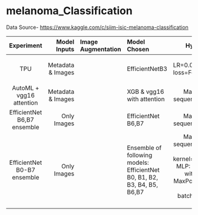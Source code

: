 # melanoma_Classification
Data Source- https://www.kaggle.com/c/siim-isic-melanoma-classification


| Experiment | Model Inputs | Image Augmentation |Model Chosen | Hyperparameters |LB Score |
| :---:         |       ---: | :---       | :---         |     :---:      |          ---: |
| TPU   |  Metadata & Images | |EfficientNetB3 | <p align="left"> LR=0.0001<br>loss=Focal Loss</p> |  0.8856  |
| AutoML + vgg16 attention   | Metadata & Images | | XGB & vgg16 with attention| Maximum character sequence considered=128|  0.9395  |
| EfficientNet B6,B7 ensemble     |  Only Images |  | EfficientNet B6,B7 | Maximum character sequence considered=160 |  0.9337 |
| EfficientNet B0-B7 ensemble   | Only Images| | Ensemble of following models:  EfficientNet B0, B1, B2, B3, B4, B5, B6,B7| Maximum character sequence considered=512 SVM: kernel='rbf',gamma='auto', MLP: Dense and Sigmoid with two Conv1D & MaxPool layers, Number of epochs = 5, batch_size=16,Learning Rate=2e-6 | 0.9330 |
